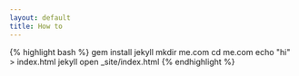 ```yaml
---
layout: default
title: How to
---
```


{% highlight bash %}
gem install jekyll
mkdir me.com
cd me.com
echo "hi" > index.html
jekyll
open _site/index.html
{% endhighlight %}